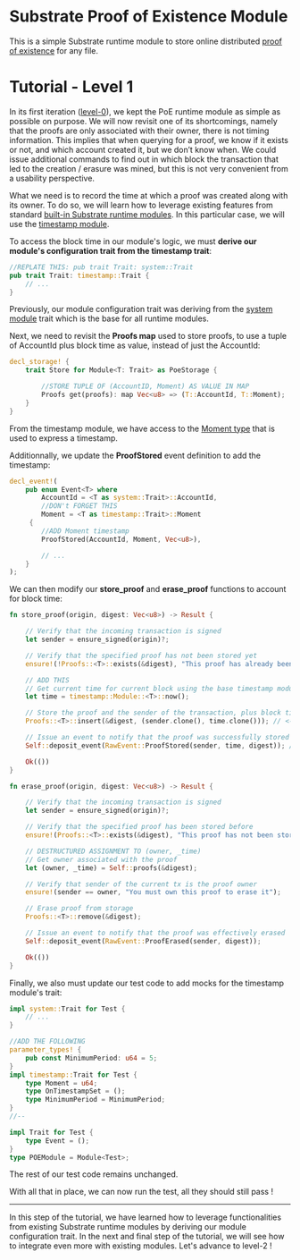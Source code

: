 # Substrate Proof of Existence Module

This is a simple Substrate runtime module to store online distributed [proof of existence](https://www.proofofexistence.com/) for any file.

# Tutorial - Level 1

In its first iteration ([level-0](level-0.md)), we kept the PoE runtime module as simple as possible on purpose.
We will now revisit one of its shortcomings, namely that the proofs are only associated with their owner, there is not timing information. This implies that when querying for a proof, we know if it exists or not, and which account created it, but we don’t know when. We could issue additional commands to find out in which block the transaction that led to the creation / erasure was mined, but this is not very convenient from a usability perspective.

What we need is to record the time at which a proof was created along with its owner.
To do so, we will learn how to leverage existing features from standard [built-in Substrate runtime modules](https://substrate.dev/docs/en/runtime/substrate-runtime-module-library#srml-modules). In this particular case, we will use the [timestamp module](https://substrate.dev/rustdocs/v1.0/srml_timestamp/index.html).

To access the block time in our module's logic, we must **derive our module's configuration trait from the timestamp trait**:
```rust
//REPLATE THIS: pub trait Trait: system::Trait
pub trait Trait: timestamp::Trait {
	// ...
}
```
Previously, our module configuration trait was deriving from the [system module](https://substrate.dev/rustdocs/v1.0/srml_system/index.html) trait which is the base for all runtime modules.

Next, we need to revisit the **Proofs map** used to store proofs, to use a tuple of AccountId plus block time as value, instead of just the AccountId:
```rust
decl_storage! {
	trait Store for Module<T: Trait> as PoeStorage {

		//STORE TUPLE OF (AccountID, Moment) AS VALUE IN MAP
		Proofs get(proofs): map Vec<u8> => (T::AccountId, T::Moment);
	}
}
```
From the timestamp module, we have access to the [Moment type](https://substrate.dev/rustdocs/v1.0/srml_timestamp/trait.Trait.html#associatedtype.Moment) that is used to express a timestamp.

Additionnally, we update the **ProofStored** event definition to add the timestamp:
```rust
decl_event!(
	pub enum Event<T> where
		AccountId = <T as system::Trait>::AccountId,
		//DON't FORGET THIS
		Moment = <T as timestamp::Trait>::Moment
	 {
		//ADD Moment timestamp
		ProofStored(AccountId, Moment, Vec<u8>),

		// ...
	}
);
```

We can then modify our **store_proof** and **erase_proof** functions to account for block time:
```rust
fn store_proof(origin, digest: Vec<u8>) -> Result {

	// Verify that the incoming transaction is signed
	let sender = ensure_signed(origin)?;

	// Verify that the specified proof has not been stored yet
	ensure!(!Proofs::<T>::exists(&digest), "This proof has already been stored");

	// ADD THIS
	// Get current time for current block using the base timestamp module
	let time = timestamp::Module::<T>::now();

	// Store the proof and the sender of the transaction, plus block time
	Proofs::<T>::insert(&digest, (sender.clone(), time.clone())); // <- ADD time.clone()

	// Issue an event to notify that the proof was successfully stored
	Self::deposit_event(RawEvent::ProofStored(sender, time, digest)); // <- ADD time

	Ok(())
}

fn erase_proof(origin, digest: Vec<u8>) -> Result {

	// Verify that the incoming transaction is signed
	let sender = ensure_signed(origin)?;

	// Verify that the specified proof has been stored before
	ensure!(Proofs::<T>::exists(&digest), "This proof has not been stored yet");

	// DESTRUCTURED ASSIGNMENT TO (owner, _time)
	// Get owner associated with the proof
	let (owner, _time) = Self::proofs(&digest);

	// Verify that sender of the current tx is the proof owner
	ensure!(sender == owner, "You must own this proof to erase it");

	// Erase proof from storage
	Proofs::<T>::remove(&digest);

	// Issue an event to notify that the proof was effectively erased
	Self::deposit_event(RawEvent::ProofErased(sender, digest));

	Ok(())
}
```

Finally, we also must update our test code to add mocks for the timestamp module's trait:
```rust
impl system::Trait for Test {
	// ...
}

//ADD THE FOLLOWING
parameter_types! {
	pub const MinimumPeriod: u64 = 5;
}
impl timestamp::Trait for Test {
	type Moment = u64;
	type OnTimestampSet = ();
	type MinimumPeriod = MinimumPeriod;
}
//--

impl Trait for Test {
	type Event = ();
}
type POEModule = Module<Test>;
```
The rest of our test code remains unchanged.

With all that in place, we can now run the test, all they should still pass !
___

In this step of the tutorial, we have learned how to leverage functionalities from existing Substrate runtime modules by deriving our module configuration trait. In the next and final step of the tutorial, we will see how to integrate even more with existing modules. Let's advance to level-2 !
